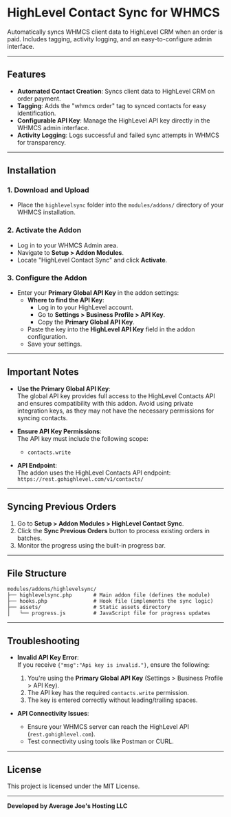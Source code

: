 # HighLevel Contact Sync for WHMCS

Automatically syncs WHMCS client data to HighLevel CRM when an order is paid. Includes tagging, activity logging, and an easy-to-configure admin interface.

---

## Features
- **Automated Contact Creation**: Syncs client data to HighLevel CRM on order payment.
- **Tagging**: Adds the "whmcs order" tag to synced contacts for easy identification.
- **Configurable API Key**: Manage the HighLevel API key directly in the WHMCS admin interface.
- **Activity Logging**: Logs successful and failed sync attempts in WHMCS for transparency.

---

## Installation

### **1. Download and Upload**
- Place the `highlevelsync` folder into the `modules/addons/` directory of your WHMCS installation.

### **2. Activate the Addon**
- Log in to your WHMCS Admin area.
- Navigate to **Setup > Addon Modules**.
- Locate "HighLevel Contact Sync" and click **Activate**.

### **3. Configure the Addon**
- Enter your **Primary Global API Key** in the addon settings:
  - **Where to find the API Key**:
    - Log in to your HighLevel account.
    - Go to **Settings > Business Profile > API Key**.
    - Copy the **Primary Global API Key**.
  - Paste the key into the **HighLevel API Key** field in the addon configuration.
  - Save your settings.

---

## Important Notes

- **Use the Primary Global API Key**:  
  The global API key provides full access to the HighLevel Contacts API and ensures compatibility with this addon. Avoid using private integration keys, as they may not have the necessary permissions for syncing contacts.

- **Ensure API Key Permissions**:  
  The API key must include the following scope:
  - `contacts.write`

- **API Endpoint**:  
  The addon uses the HighLevel Contacts API endpoint:  
  `https://rest.gohighlevel.com/v1/contacts/`

---

## Syncing Previous Orders

1. Go to **Setup > Addon Modules > HighLevel Contact Sync**.
2. Click the **Sync Previous Orders** button to process existing orders in batches.
3. Monitor the progress using the built-in progress bar.

---

## File Structure

```
modules/addons/highlevelsync/
├── highlevelsync.php       # Main addon file (defines the module)
├── hooks.php               # Hook file (implements the sync logic)
├── assets/                 # Static assets directory
│   └── progress.js         # JavaScript file for progress updates
```

---

## Troubleshooting

- **Invalid API Key Error**:  
  If you receive `{"msg":"Api key is invalid."}`, ensure the following:
  1. You're using the **Primary Global API Key** (Settings > Business Profile > API Key).
  2. The API key has the required `contacts.write` permission.
  3. The key is entered correctly without leading/trailing spaces.

- **API Connectivity Issues**:
  - Ensure your WHMCS server can reach the HighLevel API (`rest.gohighlevel.com`).
  - Test connectivity using tools like Postman or CURL.

---

## License
This project is licensed under the MIT License.

---

**Developed by Average Joe's Hosting LLC**

